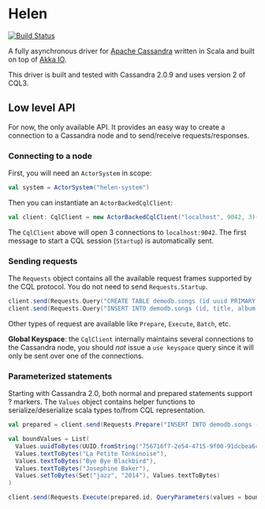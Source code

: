 # Helen

[![Build Status](https://travis-ci.org/vptheron/helen.svg?branch=master)](https://travis-ci.org/vptheron/helen)

A fully asynchronous driver for [Apache Cassandra](http://cassandra.apache.org/) written in Scala and built on top of [Akka IO](http://akka.io/).

This driver is built and tested with Cassandra 2.0.9 and uses version 2 of CQL3.

## Low level API

For now, the only available API. It provides an easy way to create a connection to a Cassandra node and to send/receive requests/responses.

### Connecting to a node

First, you will need an `ActorSystem` in scope:

```scala
val system = ActorSystem("helen-system")
```

Then you can instantiate an `ActorBackedCqlClient`:

```scala
val client: CqlClient = new ActorBackedCqlClient("localhost", 9042, 3)(system)
```

The `CqlClient` above will open 3 connections to `localhost:9042`. The first message to start a CQL session (`Startup`) is automatically sent.

### Sending requests

The `Requests` object contains all the available request frames supported by the CQL protocol. You do not need to send `Requests.Startup`.

```scala
client.send(Requests.Query("CREATE TABLE demodb.songs (id uuid PRIMARY KEY, title text, album text, artist text, tags set<text>, data blob)"))
client.send(Requests.Query("INSERT INTO demodb.songs (id, title, album, artist, tags) VALUES (756716f7-2e54-4715-9f00-91dcbea6cf50, 'La Petite Tonkinoise', 'Bye Bye Blackbird', 'Joséphine Baker', {'jazz', '2013'})"))
```

Other types of request are available like `Prepare`, `Execute`, `Batch`, etc.

**Global Keyspace**: the `CqlClient` internally maintains several connections to the Cassandra node, you should *not* issue a `use keyspace` query since it will only be sent over one of the connections.

### Parameterized statements

Starting with Cassandra 2.0, both normal and prepared statements support ? markers. The `Values` object contains helper functions to serialize/deserialize scala types to/from CQL representation.

```scala
val prepared = client.send(Requests.Prepare("INSERT INTO demodb.songs (id, title, album, artist, tags) VALUES (?, ?, ?, ?, ?)")).asInstanceOf[Prepared]

val boundValues = List(
  Values.uuidToBytes(UUID.fromString("756716f7-2e54-4715-9f00-91dcbea6cf50")),
  Values.textToBytes("La Petite Tonkinoise"),
  Values.textToBytes("Bye Bye Blackbird"),
  Values.textToBytes("Josephine Baker"),
  Values.setToBytes(Set("jazz", "2014"), Values.textToBytes)
)

client.send(Requests.Execute(prepared.id, QueryParameters(values = boundValues)))
```
